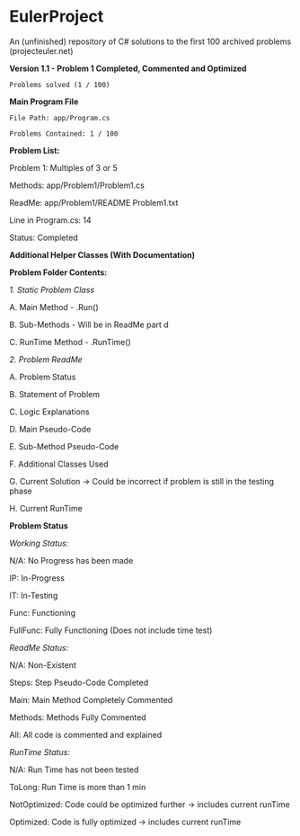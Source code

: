 # EulerProject
An (unfinished) repository of C# solutions to the first 100 archived problems (projecteuler.net)

**Version 1.1 - Problem 1 Completed, Commented and Optimized**

    Problems solved (1 / 100)

**Main Program File**

    File Path: app/Program.cs

    Problems Contained: 1 / 100


**Problem List:**

Problem 1: Multiples of 3 or 5

Methods: app/Problem1/Problem1.cs

ReadMe: app/Problem1/README Problem1.txt  

Line in Program.cs: 14

Status: Completed


 **Additional Helper Classes (With Documentation)**
 

**Problem Folder Contents:**

*1. Static Problem Class*

A. Main Method - .Run()

B. Sub-Methods - Will be in ReadMe part d

C. RunTime Method - .RunTime()


*2. Problem ReadMe*

A. Problem Status

B. Statement of Problem

C. Logic Explanations

D. Main Pseudo-Code

E. Sub-Method Pseudo-Code

F. Additional Classes Used

G. Current Solution -> Could be incorrect if problem is still in the testing phase

H. Current RunTime


**Problem Status**   

*Working Status:*

N/A: No Progress has been made

IP: In-Progress

IT: In-Testing

Func: Functioning

FullFunc: Fully Functioning (Does not include time test)


*ReadMe Status:*

N/A: Non-Existent

Steps: Step Pseudo-Code Completed

Main: Main Method Completely Commented

Methods: Methods Fully Commented

All: All code is commented and explained


*RunTime Status:*

N/A: Run Time has not been tested

ToLong: Run Time is more than 1 min

NotOptimized: Code could be optimized further -> includes current runTime

Optimized: Code is fully optimized -> includes current runTime


